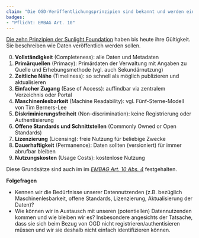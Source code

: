 ```yaml
---
claim: "Die OGD-Veröffentlichungsprinzipien sind bekannt und werden eingehalten."
badges:
- "Pflicht: EMBAG Art. 10"
---
```


[Die zehn Prinzipien der Sunlight Foundation](https://sunlightfoundation.com/policy/documents/ten-open-data-principles/) haben bis heute ihre Gültigkeit. Sie beschreiben wie Daten veröffentlich werden sollen.

0. **Vollständigkeit** (Completeness): alle Daten und Metadaten
0. **Primärquellen** (Primacy): Primärdaten der Verwaltung mit Angaben zu Quelle und Erhebungsmethode (vgl. auch Sekundärnutzung)
0. **Zeitliche Nähe** (Timeliness): so schnell als möglich publizieren und aktualisieren
0. **Einfacher Zugang** (Ease of Access): auffindbar via zentralem Verzeichnis oder Portal
0. **Maschinenlesbarkeit** (Machine Readability): vgl. Fünf-Sterne-Modell von Tim Berners-Lee
0. **Diskriminierungsfreiheit** (Non-discrimination): keine Registrierung oder Authentisierung
0. **Offene Standards und Schnittstellen** (Commonly Owned or Open Standards)
0. **Lizenzierung** (Licensing): freie Nutzung für beliebige Zwecke
0. **Dauerhaftigkeit** (Permanence): Daten sollten (versioniert) für immer abrufbar bleiben
0. **Nutzungskosten** (Usage Costs): kostenlose Nutzung

Diese Grundsätze sind auch im im _[EMBAG Art. 10 Abs. 4](https://www.fedlex.admin.ch/eli/fga/2023/787/de#art_10)_ festgehalten.

**Folgefragen**

* Kennen wir die Bedürfnisse unserer Datennutzenden (z.B. bezüglich Maschinenlesbarkeit, offene Standards, Lizenzierung, Aktualisierung der Daten)?
* Wie können wir in Austausch mit unseren (potentiellen) Datennutzenden kommen und wie bleiben wir es? Insbesondere angesichts der Tatsache, dass sie sich beim Bezug von OGD nicht registrieren/authentisieren müssen und wir sie deshalb nicht einfach identifizieren können.
